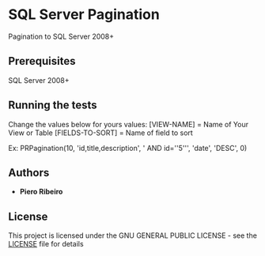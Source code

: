 # SQL Server Pagination

Pagination to SQL Server 2008+

## Prerequisites

SQL Server 2008+

## Running the tests

Change the values below for yours values:
[VIEW-NAME] = Name of Your View or Table
[FIELDS-TO-SORT] = Name of field to sort

Ex:
PRPagination(10, 'id,title,description', ' AND id=''5''', 'date', 'DESC', 0)

## Authors

* **Piero Ribeiro** 

## License

This project is licensed under the GNU GENERAL PUBLIC LICENSE - see the [LICENSE](LICENSE) file for details
